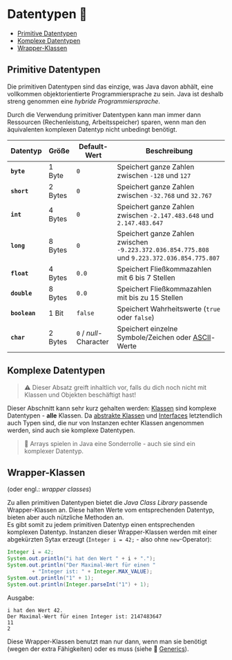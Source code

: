 # Datentypen :1234:<!-- omit in toc -->

- [Primitive Datentypen](#primitive-datentypen)
- [Komplexe Datentypen](#komplexe-datentypen)
- [Wrapper-Klassen](#wrapper-klassen)


## Primitive Datentypen

Die primitiven Datentypen sind das einzige, was Java davon abhält, eine vollkommen objektorientierte Programmiersprache zu sein. Java ist deshalb streng genommen eine _hybride Programmiersprache_.

Durch die Verwendung primitiver Datentypen kann man immer dann Ressourcen (Rechenleistung, Arbeitsspeicher) sparen, wenn man den äquivalenten komplexen Datentyp nicht unbedingt benötigt.

| Datentyp | Größe | Default-Wert | Beschreibung |
| --- | --- | --- | --- |
| **`byte`** | 1 Byte | `0` | Speichert ganze Zahlen zwischen `-128` und `127` |
| **`short`** | 2 Bytes | `0` | Speichert ganze Zahlen zwischen `-32.768` und `32.767` |
| **`int`** | 4 Bytes | `0` | Speichert ganze Zahlen zwischen `-2.147.483.648` und `2.147.483.647` |
| **`long`** | 8 Bytes | `0` | Speichert ganze Zahlen zwischen `-9.223.372.036.854.775.808` und `9.223.372.036.854.775.807` |
| **`float`** | 4 Bytes | `0.0` | Speichert Fließkommazahlen mit 6 bis 7 Stellen |
| **`double`** | 8 Bytes | `0.0` | Speichert Fließkommazahlen mit bis zu 15 Stellen |
| **`boolean`** | 1 Bit | `false` | Speichert Wahrheitswerte (`true` oder `false`) |
| **`char`** | 2 Bytes | `0` / _null_-Character | Speichert einzelne Symbole/Zeichen oder [ASCII](https://de.wikipedia.org/wiki/American_Standard_Code_for_Information_Interchange)-Werte |


## Komplexe Datentypen

> :warning: Dieser Absatz greift inhaltlich vor, falls du dich noch nicht mit Klassen und Objekten beschäftigt hast!

Dieser Abschnitt kann sehr kurz gehalten werden: [Klassen](OOP-Klassen-und-Objekte.md) sind komplexe Datentypen - **alle** Klassen. Da [abstrakte Klassen](Vererbung-II-Abstrakte-Klassen-und-Methoden.md) und [Interfaces](Vererbung-III-Interfaces.md) letztendlich auch Typen sind, die nur von Instanzen echter Klassen angenommen werden, sind auch sie komplexe Datentypen.

> :speech_balloon: Arrays spielen in Java eine Sonderrolle - auch sie sind ein komplexer Datentyp.


## Wrapper-Klassen

(oder engl.: _wrapper classes_)

Zu allen primitiven Datentypen bietet die _Java Class Library_ passende Wrapper-Klassen an. Diese halten Werte vom entsprechenden Datentyp, bieten aber auch nützliche Methoden an.  
Es gibt somit zu jedem primitiven Datentyp einen entsprechenden komplexen Datentyp. Instanzen dieser Wrapper-Klassen werden mit einer abgekürzten Sytax erzeugt (`Integer i = 42;` - also ohne `new`-Operator):

```java
Integer i = 42;
System.out.println("i hat den Wert " + i + ".");
System.out.println("Der Maximal-Wert für einen "
        + "Integer ist: " + Integer.MAX_VALUE);
System.out.println("1" + 1);
System.out.println(Integer.parseInt("1") + 1);
```

Ausgabe:
```
i hat den Wert 42.
Der Maximal-Wert für einen Integer ist: 2147483647
11
2
```

Diese Wrapper-Klassen benutzt man nur dann, wenn man sie benötigt (wegen der extra Fähigkeiten) oder es muss (siehe :telescope: [Generics](Generics.md)).






